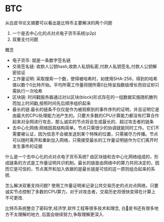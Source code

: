 # BTC


从白皮书论文摘要可以看出是比特币主要解决的两个问题
1. 一个是去中心化的点对点电子货币系统(p2p)
2. 双重支付问题

概念
- 电子货币: 就是一条数字签名链
- 交易签名链: 收款人公钥hash,收款人私钥私密,付款人私钥签名,付款人公钥解密验证
- 工作量证明: 采取搜索一个数，使得被哈希时，如使用SHA-256，得到的哈希值以数个0比特开始。平均所需工作量将随所需0比特呈指数级增长而验证却只需执行一次哈希
- 区块链: 时间戳服务器通过对以区块(block)形式存在的一组数据实施随机散列而加上时间戳,按照时间先后顺序组织起来
- 最长的链:最长的链条不仅仅是作为被观察到的事件序列的证明，并且证明它是由最大的CPU处理能力池产生的。只要大多数的CPU计算能力都没有打算合作起来对全网进行攻击，那么诚实的节点将会生成最长的、超过攻击者的链条
- 去中心化网络:网络因其结构简单。节点只需很少的协调就能同时工作。它们不需要被认证，因为信息不会被发送到某个特殊的位置，只需被尽力传播。节点可以随时离开和重新加入网络，只需接受最长的工作量证明链作为它们离开时发生事件的证据

什么是一个去中心化的点对点电子货币系统?
由区块链和去中心化网络组成的，形成链条的方式是工作量证明共识机制。最长的链是由网络中的算力共同决定的，因而它是可信的，节点离开和加入依据的是最长链是可信的这一原则组合起来的系统.

怎么解决双重支持问题?
使用工作量证明来记录公共交易历史的点对点网络，只要诚实节点控制了多数的CPU算力，对于对攻击者，交易历史将很快变得在计算上不可更改.

比特币系统整合了密码学,经济学,软件工程等很多技术和理念, 白皮书还有很多地方不太理解的地方, 后面会继续努力,争取理解更深入.